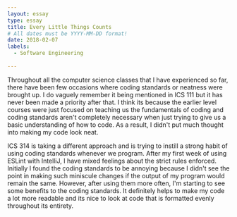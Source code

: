 ```yaml
---
layout: essay
type: essay
title: Every Little Things Counts
# All dates must be YYYY-MM-DD format!
date: 2018-02-07
labels:
  - Software Engineering
  
---
```


Throughout all the computer science classes that I have experienced so far, there have been few occasions where coding standards or neatness were brought up. I do vaguely remember it being mentioned in ICS 111 but it has never been made a priority after that. I think its because the earlier level courses were just focused on teaching us the fundamentals of coding and coding standards aren't completely necessary when just trying to give us a basic understanding of how to code. As a result, I didn't put much thought into making my code look neat.

ICS 314 is taking a different approach and is trying to instill a strong habit of using coding standards whenever we program. After my first week of using ESLint with IntelliJ, I have mixed feelings about the strict rules enforced. Initially I found the coding standards to be annoying because I didn't see the point in making such miniscule changes if the output of my program would remain the same. However, after using them more often, I'm starting to see some benefits to the coding standards. It definitely helps to make my code a lot more readable and its nice to look at code that is formatted evenly throughout its entirety.  
